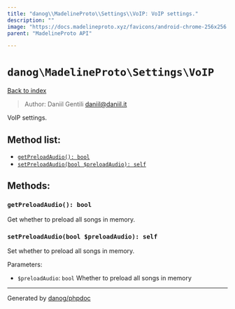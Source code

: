 ```yaml
---
title: "danog\\MadelineProto\\Settings\\VoIP: VoIP settings."
description: ""
image: "https://docs.madelineproto.xyz/favicons/android-chrome-256x256.png"
parent: "MadelineProto API"

---
```

# `danog\MadelineProto\Settings\VoIP`
[Back to index](../../../index.html)

> Author: Daniil Gentili <daniil@daniil.it>  
  

VoIP settings.  




## Method list:
* [`getPreloadAudio(): bool`](#getpreloadaudio-bool)
* [`setPreloadAudio(bool $preloadAudio): self`](#setpreloadaudiobool-preloadaudio-self)

## Methods:
### `getPreloadAudio(): bool`

Get whether to preload all songs in memory.



### `setPreloadAudio(bool $preloadAudio): self`

Set whether to preload all songs in memory.


Parameters:

* `$preloadAudio`: `bool` Whether to preload all songs in memory  



---
Generated by [danog/phpdoc](https://phpdoc.daniil.it)
